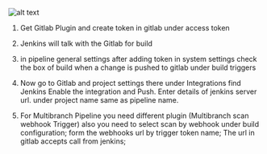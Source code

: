 ![alt text](Trigger.png)

1. Get Gitlab Plugin and create token in gitlab under access token 

2. Jenkins will talk with the Gitlab for build

3. in pipeline general settings after adding token in system settings check the box of build when a change is pushed to gitlab under build triggers

4. Now go to Gitlab and project settings there under Integrations find Jenkins Enable the integration and Push. Enter details of jenkins server url. under project name same as pipeline name.

5. For Multibranch Pipeline you need different plugin (Multibranch scan webhook Trigger) also you need to select scan by webhook under build configuration;  form the webhooks url by trigger token name; The url in gitlab accepts call from jenkins;
